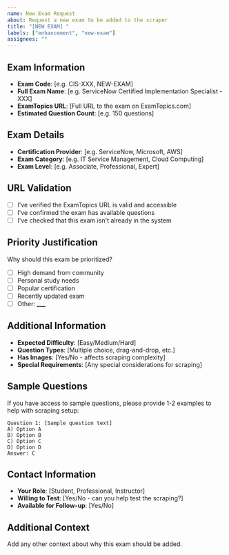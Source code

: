 ```yaml
---
name: New Exam Request
about: Request a new exam to be added to the scraper
title: "[NEW EXAM] "
labels: ["enhancement", "new-exam"]
assignees: ""
---
```


## Exam Information

- **Exam Code**: [e.g. CIS-XXX, NEW-EXAM]
- **Full Exam Name**: [e.g. ServiceNow Certified Implementation Specialist - XXX]
- **ExamTopics URL**: [Full URL to the exam on ExamTopics.com]
- **Estimated Question Count**: [e.g. 150 questions]

## Exam Details

- **Certification Provider**: [e.g. ServiceNow, Microsoft, AWS]
- **Exam Category**: [e.g. IT Service Management, Cloud Computing]
- **Exam Level**: [e.g. Associate, Professional, Expert]

## URL Validation

- [ ] I've verified the ExamTopics URL is valid and accessible
- [ ] I've confirmed the exam has available questions
- [ ] I've checked that this exam isn't already in the system

## Priority Justification

Why should this exam be prioritized?

- [ ] High demand from community
- [ ] Personal study needs
- [ ] Popular certification
- [ ] Recently updated exam
- [ ] Other: ****\_\_\_****

## Additional Information

- **Expected Difficulty**: [Easy/Medium/Hard]
- **Question Types**: [Multiple choice, drag-and-drop, etc.]
- **Has Images**: [Yes/No - affects scraping complexity]
- **Special Requirements**: [Any special considerations for scraping]

## Sample Questions

If you have access to sample questions, please provide 1-2 examples to help with scraping setup:

```
Question 1: [Sample question text]
A) Option A
B) Option B
C) Option C
D) Option D
Answer: C
```

## Contact Information

- **Your Role**: [Student, Professional, Instructor]
- **Willing to Test**: [Yes/No - can you help test the scraping?]
- **Available for Follow-up**: [Yes/No]

## Additional Context

Add any other context about why this exam should be added.

